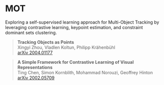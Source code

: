 # MOT
Exploring a self-supervised learning approach for Multi-Object Tracking by leveraging contrastive learning, keypoint estimation, and constraint dominant sets clustering.

> **Tracking Objects as Points** <br>
> Xingyi Zhou, Vladlen Koltun, Philipp Krähenbühl <br>
> [arXiv 2004.01177](https://arxiv.org/abs/2004.01177)<br>

> **A Simple Framework for Contrastive Learning of Visual Representations**<br>
> Ting Chen, Simon Kornblith, Mohammad Norouzi, Geoffrey Hinton <br>
> [arXiv 2002.05709](https://arxiv.org/abs/2002.05709)
